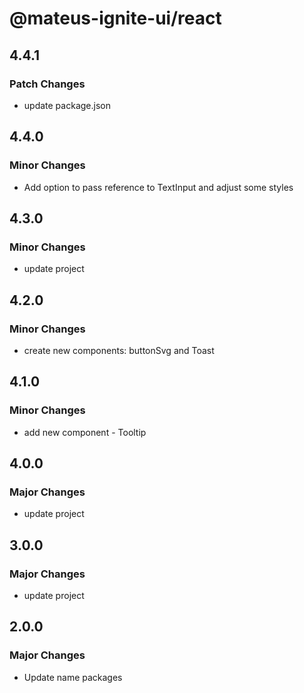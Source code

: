 # @mateus-ignite-ui/react

## 4.4.1

### Patch Changes

- update package.json

## 4.4.0

### Minor Changes

- Add option to pass reference to TextInput and adjust some styles

## 4.3.0

### Minor Changes

- update project

## 4.2.0

### Minor Changes

- create new components: buttonSvg and Toast

## 4.1.0

### Minor Changes

- add new component - Tooltip

## 4.0.0

### Major Changes

- update project

## 3.0.0

### Major Changes

- update project

## 2.0.0

### Major Changes

- Update name packages
